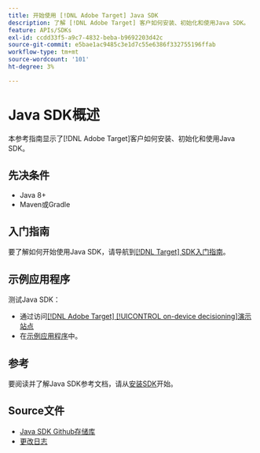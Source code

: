 ```yaml
---
title: 开始使用 [!DNL Adobe Target] Java SDK
description: 了解 [!DNL Adobe Target] 客户如何安装、初始化和使用Java SDK。
feature: APIs/SDKs
exl-id: ccdd33f5-a9c7-4832-beba-b9692203d42c
source-git-commit: e5bae1ac9485c3e1d7c55e6386f332755196ffab
workflow-type: tm+mt
source-wordcount: '101'
ht-degree: 3%

---
```


# Java SDK概述

本参考指南显示了[!DNL Adobe Target]客户如何安装、初始化和使用Java SDK。

## 先决条件

* Java 8+
* Maven或Gradle

## 入门指南

要了解如何开始使用Java SDK，请导航到[[!DNL Target] SDK入门指南](../sdk-guides/getting-started/getting-started.md)。

## 示例应用程序

测试Java SDK：

* 通过访问[[!DNL Adobe Target] [!UICONTROL on-device decisioning]演示站点](https://github.com/adobe/on-device-decisioning-demo-site)
* 在[示例应用程序](../sdk-guides/sample-apps/sample-apps.md)中。

## 参考

要阅读并了解Java SDK参考文档，请从[安装SDK](install-sdk.md)开始。

## Source文件

* [Java SDK Github存储库](https://github.com/adobe/target-java-sdk)
* [更改日志](https://github.com/adobe/target-java-sdk/blob/master/CHANGELOG.md)
